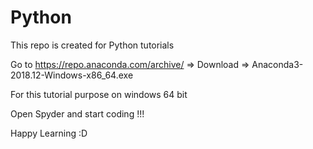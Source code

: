 # Python
This repo is created for Python tutorials

Go to https://repo.anaconda.com/archive/  =>
Download => Anaconda3-2018.12-Windows-x86_64.exe 

For this tutorial purpose on windows 64 bit

Open Spyder and start coding !!!

Happy Learning :D 
